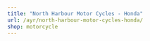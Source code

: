 ```yaml
---
title: "North Harbour Motor Cycles - Honda"
url: /ayr/north-harbour-motor-cycles-honda/
shop: motorcycle
---
```

